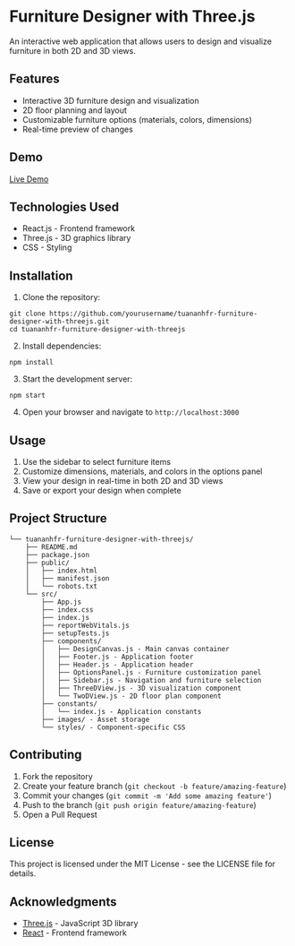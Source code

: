 # Furniture Designer with Three.js

An interactive web application that allows users to design and visualize furniture in both 2D and 3D views.

## Features

- Interactive 3D furniture design and visualization
- 2D floor planning and layout
- Customizable furniture options (materials, colors, dimensions)
- Real-time preview of changes

## Demo

[Live Demo](https://furniture-designer-with-threejs.vercel.app/)

## Technologies Used

- React.js - Frontend framework
- Three.js - 3D graphics library
- CSS - Styling

## Installation

1. Clone the repository:

```
git clone https://github.com/yourusername/tuananhfr-furniture-designer-with-threejs.git
cd tuananhfr-furniture-designer-with-threejs
```

2. Install dependencies:

```
npm install
```

3. Start the development server:

```
npm start
```

4. Open your browser and navigate to `http://localhost:3000`

## Usage

1. Use the sidebar to select furniture items
2. Customize dimensions, materials, and colors in the options panel
3. View your design in real-time in both 2D and 3D views
4. Save or export your design when complete

## Project Structure

```
└── tuananhfr-furniture-designer-with-threejs/
    ├── README.md
    ├── package.json
    ├── public/
    │   ├── index.html
    │   ├── manifest.json
    │   └── robots.txt
    └── src/
        ├── App.js
        ├── index.css
        ├── index.js
        ├── reportWebVitals.js
        ├── setupTests.js
        ├── components/
        │   ├── DesignCanvas.js - Main canvas container
        │   ├── Footer.js - Application footer
        │   ├── Header.js - Application header
        │   ├── OptionsPanel.js - Furniture customization panel
        │   ├── Sidebar.js - Navigation and furniture selection
        │   ├── ThreeDView.js - 3D visualization component
        │   └── TwoDView.js - 2D floor plan component
        ├── constants/
        │   └── index.js - Application constants
        ├── images/ - Asset storage
        └── styles/ - Component-specific CSS
```

## Contributing

1. Fork the repository
2. Create your feature branch (`git checkout -b feature/amazing-feature`)
3. Commit your changes (`git commit -m 'Add some amazing feature'`)
4. Push to the branch (`git push origin feature/amazing-feature`)
5. Open a Pull Request

## License

This project is licensed under the MIT License - see the LICENSE file for details.

## Acknowledgments

- [Three.js](https://threejs.org/) - JavaScript 3D library
- [React](https://reactjs.org/) - Frontend framework

```

```
